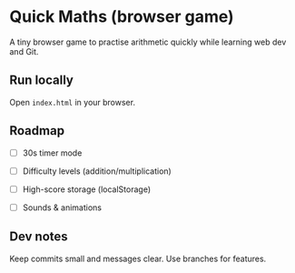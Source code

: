 # Quick Maths (browser game)
A tiny browser game to practise arithmetic quickly while learning web dev and Git.


## Run locally
Open `index.html` in your browser.


## Roadmap
- [ ] 30s timer mode
- [ ] Difficulty levels (addition/multiplication)
- [ ] High-score storage (localStorage)
- [ ] Sounds & animations


## Dev notes
Keep commits small and messages clear. Use branches for features.

